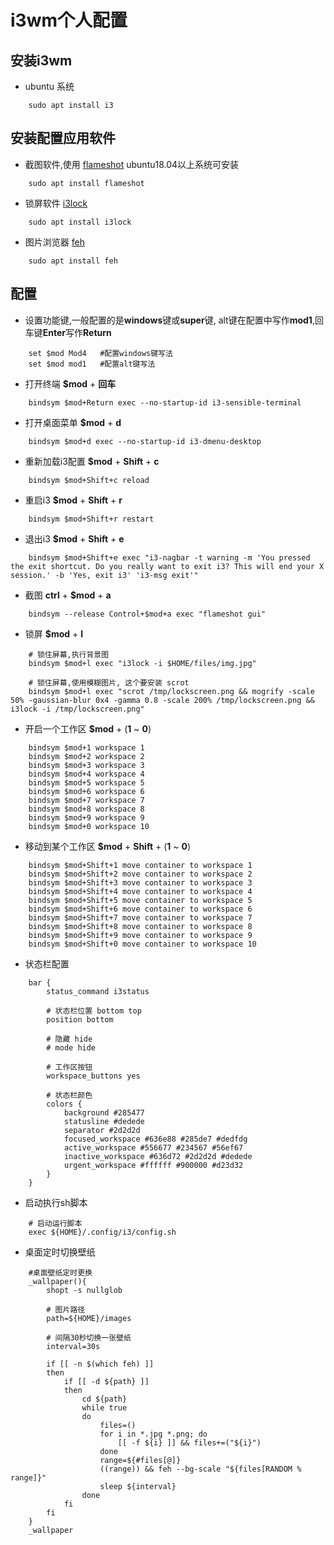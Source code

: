 # i3wm个人配置
## 安装i3wm

- ubuntu 系统
```shell
    sudo apt install i3
```

## 安装配置应用软件
- 截图软件,使用 [flameshot](https://flameshot.js.org/) ubuntu18.04以上系统可安装
```shell
    sudo apt install flameshot 
```

- 锁屏软件 [i3lock](https://github.com/i3/i3lock)
```shell
    sudo apt install i3lock
```

- 图片浏览器 [feh](https://wiki.archlinux.org/index.php/Feh)
```shell
    sudo apt install feh
```

## 配置
- 设置功能键,一般配置的是**windows**键或**super**键, alt键在配置中写作**mod1**,回车键**Enter**写作**Return**
```shell
    set $mod Mod4   #配置windows键写法
    set $mod mod1   #配置alt键写法 
```

- 打开终端 **$mod** + **回车**
```shell
    bindsym $mod+Return exec --no-startup-id i3-sensible-terminal
```

- 打开桌面菜单 **$mod** + **d**
```shell
    bindsym $mod+d exec --no-startup-id i3-dmenu-desktop
```

- 重新加载i3配置 **$mod** + **Shift** + **c**
```shell
    bindsym $mod+Shift+c reload
```

- 重启i3 **$mod** + **Shift** + **r**
```shell
    bindsym $mod+Shift+r restart
```

- 退出i3 **$mod** + **Shift** + **e**
```shell
    bindsym $mod+Shift+e exec "i3-nagbar -t warning -m 'You pressed the exit shortcut. Do you really want to exit i3? This will end your X session.' -b 'Yes, exit i3' 'i3-msg exit'"
```

- 截图 **ctrl** + **$mod** + **a**
```shell
    bindsym --release Control+$mod+a exec "flameshot gui"
```

- 锁屏 **$mod** + **l**
```shell
    # 锁住屏幕,执行背景图
    bindsym $mod+l exec "i3lock -i $HOME/files/img.jpg"
    
    # 锁住屏幕,使用模糊图片, 这个要安装 scrot 
    bindsym $mod+l exec "scrot /tmp/lockscreen.png && mogrify -scale 50% -gaussian-blur 0x4 -gamma 0.8 -scale 200% /tmp/lockscreen.png && i3lock -i /tmp/lockscreen.png"
```

- 开启一个工作区 **$mod** + (**1** ~ **0**)
```shell
    bindsym $mod+1 workspace 1
    bindsym $mod+2 workspace 2
    bindsym $mod+3 workspace 3
    bindsym $mod+4 workspace 4
    bindsym $mod+5 workspace 5
    bindsym $mod+6 workspace 6
    bindsym $mod+7 workspace 7
    bindsym $mod+8 workspace 8
    bindsym $mod+9 workspace 9
    bindsym $mod+0 workspace 10
```

- 移动到某个工作区 **$mod** + **Shift** + (**1** ~ **0**)
```shell
    bindsym $mod+Shift+1 move container to workspace 1
    bindsym $mod+Shift+2 move container to workspace 2
    bindsym $mod+Shift+3 move container to workspace 3
    bindsym $mod+Shift+4 move container to workspace 4
    bindsym $mod+Shift+5 move container to workspace 5
    bindsym $mod+Shift+6 move container to workspace 6
    bindsym $mod+Shift+7 move container to workspace 7
    bindsym $mod+Shift+8 move container to workspace 8
    bindsym $mod+Shift+9 move container to workspace 9
    bindsym $mod+Shift+0 move container to workspace 10
```

- 状态栏配置
```shell
    bar {
        status_command i3status

        # 状态栏位置 bottom top
        position bottom

        # 隐藏 hide
        # mode hide

        # 工作区按钮
        workspace_buttons yes

        # 状态栏颜色
        colors {
            background #285477
            statusline #dedede
            separator #2d2d2d
            focused_workspace #636e88 #285de7 #dedfdg
            active_workspace #556677 #234567 #56ef67
            inactive_workspace #636d72 #2d2d2d #dedede
            urgent_workspace #ffffff #900000 #d23d32
        }
    }
```

- 启动执行sh脚本
```shell
    # 启动运行脚本
    exec ${HOME}/.config/i3/config.sh
```

- 桌面定时切换壁纸
```shell
    #桌面壁纸定时更换
    _wallpaper(){
        shopt -s nullglob
    
        # 图片路径
        path=${HOME}/images
    
        # 间隔30秒切换一张壁纸
        interval=30s
    
        if [[ -n $(which feh) ]]
        then
            if [[ -d ${path} ]]
            then
                cd ${path}
                while true
                do
                    files=()
                    for i in *.jpg *.png; do
                        [[ -f ${i} ]] && files+=("${i}")
                    done
                    range=${#files[@]}
                    ((range)) && feh --bg-scale "${files[RANDOM % range]}"
                    sleep ${interval}
                done
            fi
        fi
    }
    _wallpaper
```
